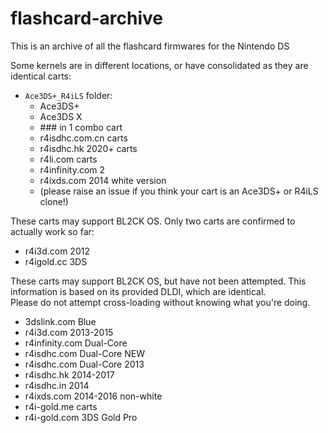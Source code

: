# flashcard-archive
This is an archive of all the flashcard firmwares for the Nintendo DS

Some kernels are in different locations, or have consolidated as they are identical carts:

- `Ace3DS+_R4iLS` folder:
  - Ace3DS+
  - Ace3DS X
  - \### in 1 combo cart
  - r4isdhc.com.cn carts
  - r4isdhc.hk 2020+ carts
  - r4li.com carts
  - r4infinity.com 2
  - r4ixds.com 2014 white version
  - (please raise an issue if you think your cart is an Ace3DS+ or R4iLS clone!)

These carts may support BL2CK OS. Only two carts are confirmed to actually work so far:
- r4i3d.com 2012
- r4igold.cc 3DS

These carts may support BL2CK OS, but have not been attempted. This information is based on its provided DLDI, which are identical.  
Please do not attempt cross-loading without knowing what you're doing.
- 3dslink.com Blue
- r4i3d.com 2013-2015
- r4infinity.com Dual-Core
- r4isdhc.com Dual-Core NEW
- r4isdhc.com Dual-Core 2013
- r4isdhc.hk 2014-2017
- r4isdhc.in 2014
- r4ixds.com 2014-2016 non-white
- r4i-gold.me carts
- r4i-gold.com 3DS Gold Pro